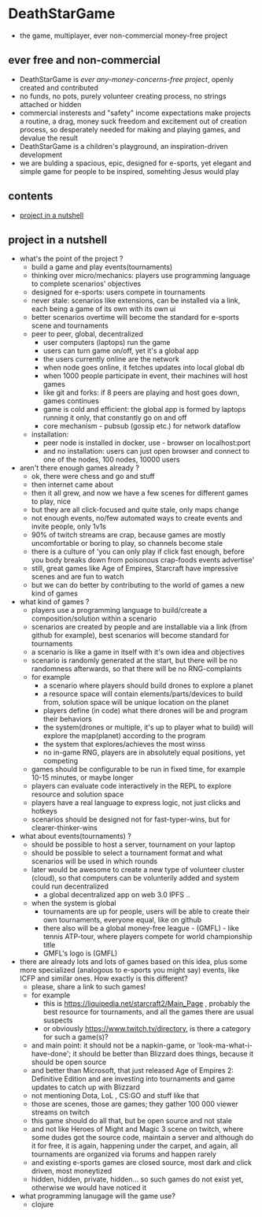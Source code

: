 
# DeathStarGame

- the game, multiplayer, ever non-commercial money-free project

## ever free and non-commercial

- DeathStarGame is *ever any-money-concerns-free project*, openly created and contributed
- no funds, no pots, purely volunteer creating process, no strings attached or hidden
- commercial insterests and "safety" income expectations make projects a routine, a drag, money suck freedom and excitement out of creation process, so desperately needed for making and playing games, and devalue the result
- DeathStarGame is a children's playground, an inspiration-driven development
- we are bulding a spacious, epic, designed for e-sports, yet elegant and simple game for people to be inspired, somehting Jesus would play

## contents

- [project in a nutshell](#project-in-a-nutshell)

## project in a nutshell

- what's the point of the project ?
    - build a game and play events(tournaments)
    - thinking over micro/mechanics: players use programming language to complete scenarios' objectives
    - designed for e-sports: users compete in tournaments
    - never stale: scenarios like extensions, can be installed via a link, each being a game of its own with its own ui
    - better scenarios overtime will become the standard for e-sports scene and tournaments
    - peer to peer, global, decentralized
      - user computers (laptops) run the game
      - users can turn game on/off, yet it's a global app
      - the users currently online are the network
      - when node goes online, it fetches updates into local global db
      - when 1000 people participate in event, their machines will host games
      - like git and forks: if 8 peers are playing and host goes down, games continues
      - game is cold and efficient: the global app is formed by laptops running it only, that constantly go on and off
      - core mechanism - pubsub (gossip etc.) for network dataflow
    - installation:
      - peer node is installed in docker, use - browser on localhost:port
      - and no installation: users can just open browser and connect to one of the nodes, 100 nodes, 10000 users
- aren't there enough games already ?
    - ok, there were chess and go and stuff
    - then internet came about
    - then it all grew, and now we have a few scenes for different games to play, nice
    - but they are all click-focused and quite stale, only maps change
    - not enough events, no/few automated ways to create events and invite people, only 1v1s
    - 90% of twitch streams are crap, because games are mostly uncomfortable or boring to play, so channels become stale
    - there is a culture of 'you can only play if click fast enough, before you body breaks down from poisonous crap-foods events advertise'
    - still, great games like Age of Empires, Starcraft have impressive scenes and are fun to watch
    - but we can do better by contributing to the world of games a new kind of games
- what kind of games ?
    - players use a programming language to build/create a composition/solution within a scenario
    - scenarios are created by people and are installable via a link (from github for example), best scenarios will become standard for tournaments
    - a scenario is like a game in itself with it's own idea and objectives
    - scenario is randomly generated at the start, but there will be no randomness afterwards, so that there will be no RNG-complaints
    - for example
        - a scenario where players should build drones to explore a planet
        - a resource space will contain elements/parts/devices to build from, solution space will be unique location on the planet
        - players define (in code) what there drones will be and program their behaviors
        - the system(drones or multiple, it's up to player what to build) will explore the map(planet) according to the program
        - the system that explores/achieves the most winss
        - no in-game RNG, players are in absolutely equal positions, yet competing
    - games should be configurable to be run in fixed time, for example 10-15 minutes, or maybe longer
    - players can evaluate code interactively in the REPL to explore resource and solution space
    - players have a real language to express logic, not just clicks and hotkeys
    - scenarios should be designed not for fast-typer-wins, but for clearer-thinker-wins
- what about events(tournaments) ?
    - should be possible to host a server, tournament on your laptop
    - should be possible to select a tournament format and what scenarios will be used in which rounds
    - later would be awesome to create a new type of volunteer cluster (cloud), so that computers can be volunterily added and system could run decentralized
        - a global decentralized app on web 3.0 IPFS ..
    - when the system is global
        - tournaments are up for people, users will be able to create their own tournaments, everyone equal, like on github
        - there also will be a global money-free league - (GMFL) - like tennis ATP-tour, where players compete for world championship title
        - GMFL's logo is (GMFL)
- there are already lots and lots of games based on this idea, plus some more specialized (analogous to e-sports you might say) events, like ICFP and similar ones. How exactly is this different?
    - please, share a link to such games!
    - for example 
        - this is https://liquipedia.net/starcraft2/Main_Page , probably the best resource for tournaments, and all the games there are usual suspects
        - or obviously https://www.twitch.tv/directory,  is there a category for such a game(s)?
    - and main point: it should not be a napkin-game, or 'look-ma-what-i-have-done'; it should be better than Blizzard does things, because it should be open source
    - and better than Microsoft, that just released Age of Empires 2: Definitive Edition and are investing into tournaments and game updates to catch up with Blizzard
    - not mentioning Dota, LoL , CS:GO and stuff like that
    - those are scenes, those are games; they gather 100 000 viewer streams on twitch
    - this game should do all that, but be open source and not stale
    - and not like Heroes of Might and Magic 3 scene on twitch, where some dudes got the source code, maintain a server and although do it for free, it is again, happening under the carpet, and again, all tournaments are organized via forums and happen rarely
    - and existing e-sports games are closed source, most dark and click driven, most moneytized
    - hidden, hidden, private, hidden... so such games do not exist yet, otherwise we would have noticed it
- what programming lanugage will the game use?
    - clojure
